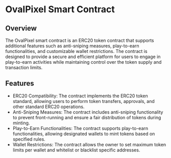 # OvalPixel Smart Contract

## Overview

The OvalPixel smart contract is an ERC20 token contract that supports additional features such as anti-sniping measures, play-to-earn functionalities, and customizable wallet restrictions. The contract is designed to provide a secure and efficient platform for users to engage in play-to-earn activities while maintaining control over the token supply and transaction limits.

## Features

- ERC20 Compatibility: The contract implements the ERC20 token standard, allowing users to perform token transfers, approvals, and other standard ERC20 operations.
- Anti-Sniping Measures: The contract includes anti-sniping functionality to prevent front-running and ensure a fair distribution of tokens during minting.
- Play-to-Earn Functionalities: The contract supports play-to-earn functionalities, allowing designated wallets to mint tokens based on specified rules.
- Wallet Restrictions: The contract allows the owner to set maximum token limits per wallet and whitelist or blacklist specific addresses.


